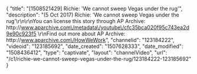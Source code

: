 {
    "title": "[1508521429] Richie: 'We cannot sweep Vegas under the rug'",
    "description": "(5 Oct 2017) Richie: 'We cannot sweep Vegas under the rug'\r\n\r\nYou can license this story through AP Archive: http:\/\/www.aparchive.com\/metadata\/youtube\/cfc35bca020f95c743ea2d9e90c923f5 \r\nFind out more about AP Archive: http:\/\/www.aparchive.com\/HowWeWork",
    "channelid": "123184222",
    "videoid": "123185692",
    "date_created": "1507628333",
    "date_modified": "1508436412",
    "type": "captivate",
    "layout": "channelVideo",
    "url": "\/c1\/richie-we-cannot-sweep-vegas-under-the-rug\/123184222-123185692"
}